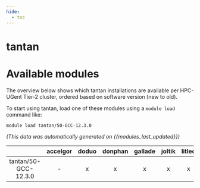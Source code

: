 ```yaml
---
hide:
  - toc
---
```


tantan
======

# Available modules


The overview below shows which tantan installations are available per HPC-UGent Tier-2 cluster, ordered based on software version (new to old).

To start using tantan, load one of these modules using a `module load` command like:

```shell
module load tantan/50-GCC-12.3.0
```

*(This data was automatically generated on {{modules_last_updated}})*

| |accelgor|doduo|donphan|gallade|joltik|litleo|shinx|
| :---: | :---: | :---: | :---: | :---: | :---: | :---: | :---: |
|tantan/50-GCC-12.3.0|-|x|x|x|x|x|x|
